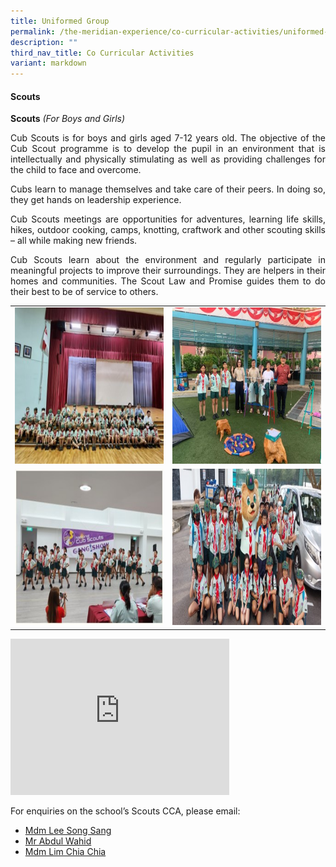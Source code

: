 ```yaml
---
title: Uniformed Group
permalink: /the-meridian-experience/co-curricular-activities/uniformed-group/
description: ""
third_nav_title: Co Curricular Activities
variant: markdown
---
```

#### Scouts


**Scouts**&nbsp;_(For Boys and Girls)_

<p align="justify"> Cub Scouts is for boys and girls aged 7-12 years old. The objective of the Cub Scout programme is to develop the pupil in an environment that is intellectually and physically stimulating as well as providing challenges for the child to face and overcome.</p>

<p align="justify">  Cubs learn to manage themselves and take care of their peers. In doing so, they get hands on leadership experience.</p>

<p align="justify"> Cub Scouts meetings are opportunities for adventures, learning life skills, hikes, outdoor cooking, camps, knotting, craftwork and other scouting skills – all while making new friends.</p>

<p align="justify">Cub Scouts learn about the environment and regularly participate in meaningful projects to improve their surroundings. They are helpers in their homes and communities. The Scout Law and Promise guides them to do their best to be of service to others.</p>

<table style="width:100%">

  <tbody><tr>
    <td><img src="/images/The%20Meridian%20Experience/Co%20Curricular%20Activities/Uniformed%20Group/Scouts/2024_S1.jpg" style="width:350px;height:250px;float:center"></td>
    <td><img src="/images/The%20Meridian%20Experience/Co%20Curricular%20Activities/Uniformed%20Group/Scouts/2024_S2.jpg" style="width:350px;height:250px;float:center"></td>
	</tr>
	<tr>
    <td><img src="/images/The%20Meridian%20Experience/Co%20Curricular%20Activities/Uniformed%20Group/Scouts/2024_S3.jpg" style="width:350px;height:250px;float:center"></td>
    <td><img src="/images/The%20Meridian%20Experience/Co%20Curricular%20Activities/Uniformed%20Group/Scouts/2024_S4.jpg" style="width:350px;height:250px;float:center"></td>
	</tr>
	
</tbody></table>

<iframe width="350" height="250" src="https://www.youtube.com/embed/1Eg-gxwyJgQ" title="YouTube video player" frameborder="0" allow="accelerometer; autoplay; clipboard-write; encrypted-media; gyroscope; picture-in-picture; web-share" allowfullscreen=""></iframe>

For enquiries on the school’s Scouts CCA, please email:<br>
<ul>
<li><a href="mailto:lee_song_sang@moe.edu.sg">Mdm Lee Song Sang</a></li>
<li><a href="mailto:abdul_wahid_abdul_wahab@moe.edu.sg">Mr Abdul Wahid</a></li>
<li><a href="mailto:lim_chia_chia@moe.edu.sg">Mdm Lim Chia Chia</a></li>
</ul>